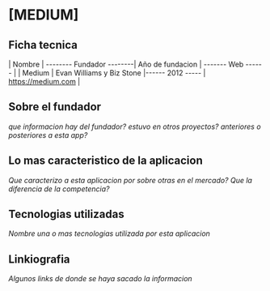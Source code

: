 # [MEDIUM]

## Ficha tecnica

| Nombre | -------- Fundador --------| Año de fundacion | ------- Web ------ |
| Medium | Evan Williams y Biz Stone |------ 2012 ----- | https://medium.com |

## Sobre el fundador

_que informacion hay del fundador?_
_estuvo en otros proyectos? anteriores o posteriores a esta app?_

## Lo mas caracteristico de la aplicacion

_Que caracterizo a esta aplicacion por sobre otras en el mercado?_
_Que la diferencia de la competencia?_

## Tecnologias utilizadas

_Nombre una o mas tecnologias utilizada por esta aplicacion_

## Linkiografia

_Algunos links de donde se haya sacado la informacion_
